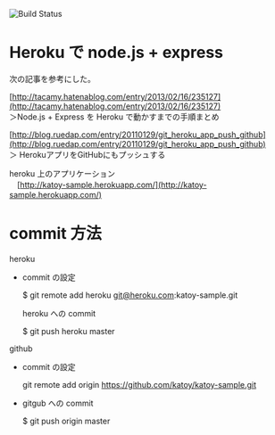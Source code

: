 
![Build Status](https://travis-ci.org/katoy/katoy-sample.png)  


Heroku で node.js + express
============================

次の記事を参考にした。
 
 [http://tacamy.hatenablog.com/entry/2013/02/16/235127](http://tacamy.hatenablog.com/entry/2013/02/16/235127)  
 ＞Node.js + Express を Heroku で動かすまでの手順まとめ
 
 [http://blog.ruedap.com/entry/20110129/git_heroku_app_push_github](http://blog.ruedap.com/entry/20110129/git_heroku_app_push_github)  
 ＞ HerokuアプリをGitHubにもプッシュする
 
heroku 上のアプリケーション  
　[http://katoy-sample.herokuapp.com/](http://katoy-sample.herokuapp.com/)  

commit 方法
============

heroku 

- commit の設定

    $ git remote add heroku git@heroku.com:katoy-sample.git

  heroku への commit 

    $ git push heroku master 

github

- commit の設定  

    git remote add origin https://github.com/katoy/katoy-sample.git

- gitgub への commit

    $ git push origin master 

